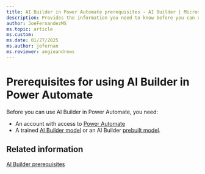 ```yaml
---
title: AI Builder in Power Automate prerequisites - AI Builder | Microsoft Docs
description: Provides the information you need to know before you can use AI Builder in Power Automate.
author: JoeFernandezMS
ms.topic: article
ms.custom:
ms.date: 01/27/2025
ms.author: jofernan
ms.reviewer: angieandrews
---
```


# Prerequisites for using AI Builder in Power Automate

Before you can use AI Builder in Power Automate, you need:

- An account with access to [Power Automate](https://flow.microsoft.com/)
- A trained [AI Builder model](build-model.md) or an AI Builder [prebuilt model](prebuilt-overview.md).

## Related information

[AI Builder prerequisites](build-model.md#prerequisites)
